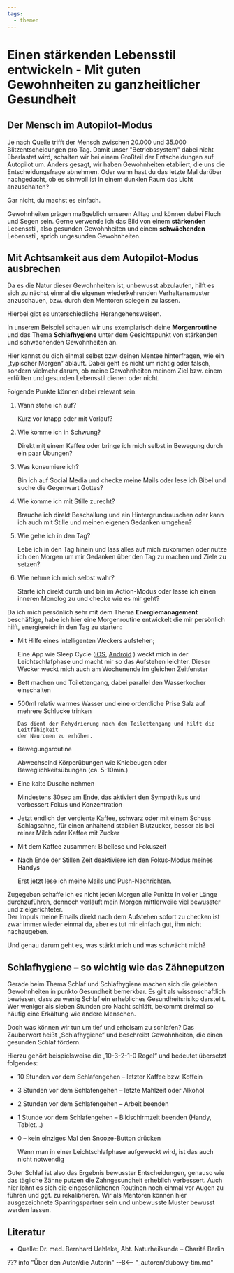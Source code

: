 ```yaml
---
tags:
  - themen
---
```


# Einen stärkenden Lebensstil entwickeln - Mit guten Gewohnheiten zu ganzheitlicher Gesundheit

## Der Mensch im Autopilot-Modus

Je nach Quelle trifft der Mensch zwischen 20.000 und 35.000 Blitzentscheidungen 
pro Tag. Damit unser "Betriebssystem" dabei nicht überlastet wird, schalten 
wir bei einem Großteil der Entscheidungen auf Autopilot um. Anders gesagt, 
wir haben Gewohnheiten etabliert, die uns die Entscheidungsfrage abnehmen. 
Oder wann hast du das letzte Mal darüber nachgedacht, ob es sinnvoll ist in 
einem dunklen Raum das Licht anzuschalten? 

Gar nicht, du machst es einfach. 

Gewohnheiten prägen maßgeblich unseren Alltag und können dabei Fluch und 
Segen sein. Gerne verwende ich das Bild von einem **stärkenden** Lebensstil, 
also gesunden Gewohnheiten und einem **schwächenden** Lebensstil, sprich 
ungesunden Gewohnheiten.


## Mit Achtsamkeit aus dem Autopilot-Modus ausbrechen

Da es die Natur dieser Gewohnheiten ist, unbewusst abzulaufen, hilft es 
sich zu nächst einmal die eigenen wiederkehrenden Verhaltensmuster 
anzuschauen, bzw. durch den Mentoren spiegeln zu lassen. 

Hierbei gibt es unterschiedliche Herangehensweisen.

In unserem Beispiel schauen wir uns exemplarisch deine **Morgenroutine** und 
das Thema **Schlafhygiene** unter dem Gesichtspunkt von stärkenden und 
schwächenden Gewohnheiten an.

Hier kannst du dich einmal selbst bzw. deinen Mentee hinterfragen, wie ein 
„typischer Morgen“ abläuft. 
Dabei geht es nicht um richtig oder falsch, sondern vielmehr darum, 
ob meine Gewohnheiten meinem Ziel bzw. einem erfüllten und gesunden Lebensstil dienen oder nicht.

Folgende Punkte können dabei relevant sein:

1.	Wann stehe ich auf? 
	
	Kurz vor knapp oder mit Vorlauf?

1.	Wie komme ich in Schwung? 
	
	Direkt mit einem Kaffee oder bringe ich mich selbst in Bewegung 
	durch ein paar Übungen?

1.	Was konsumiere ich? 
	
	Bin ich auf Social Media und checke meine Mails oder lese ich Bibel 
	und suche die Gegenwart Gottes?

1.	Wie komme ich mit Stille zurecht? 
	
	Brauche ich direkt Beschallung und ein Hintergrundrauschen oder kann 
	ich auch mit Stille und meinen eigenen Gedanken umgehen?

1.	Wie gehe ich in den Tag? 

	Lebe ich in den Tag hinein und lass alles auf mich zukommen oder nutze 
	ich den Morgen um mir Gedanken über den Tag zu machen und Ziele zu setzen?

1.	Wie nehme ich mich selbst wahr? 
	
	Starte ich direkt durch und bin im Action-Modus oder lasse ich einen 
	inneren Monolog zu und checke wie es mir geht?

Da ich mich persönlich sehr mit dem Thema **Energiemanagement** beschäftige, 
habe ich hier eine Morgenroutine entwickelt die mir persönlich hilft, 
energiereich in den Tag zu starten:

- Mit Hilfe eines intelligenten Weckers aufstehen; 

	Eine App wie Sleep Cycle 
	([iOS](https://apps.apple.com/us/app/sleep-cycle-sleep-tracker/id320606217), 
	[Android](https://play.google.com/store/apps/details?id=com.northcube.sleepcycle&hl=en)
	) weckt mich in der Leichtschlafphase und macht mir so das Aufstehen leichter. 
	Dieser Wecker weckt mich auch am Wochenende im gleichen Zeitfenster

- Bett machen und Toilettengang, dabei parallel den Wasserkocher einschalten

- 500ml relativ warmes Wasser und eine ordentliche Prise Salz auf mehrere 
  Schlucke trinken 
  
	  Das dient der Rehydrierung nach dem Toilettengang und hilft die Leitfähigkeit 
	  der Neuronen zu erhöhen.

- Bewegungsroutine
	
	Abwechselnd Körperübungen wie Kniebeugen oder Beweglichkeitsübungen (ca. 5-10min.)

- Eine kalte Dusche nehmen

	Mindestens 30sec am Ende, das aktiviert den Sympathikus und verbessert 
	Fokus und Konzentration

- Jetzt endlich der verdiente Kaffee, schwarz oder mit einem Schuss 
  Schlagsahne, für einen anhaltend stabilen Blutzucker, 
  besser als bei reiner Milch oder Kaffee mit Zucker

- Mit dem Kaffee zusammen: Bibellese und Fokuszeit

- Nach Ende der Stillen Zeit deaktiviere ich den Fokus-Modus meines Handys
	
	Erst jetzt lese ich meine Mails und Push-Nachrichten.

Zugegeben schaffe ich es nicht jeden Morgen alle Punkte in voller Länge durchzuführen, 
dennoch verläuft mein Morgen mittlerweile viel bewusster und zielgerichteter.  
Der Impuls meine Emails direkt nach dem Aufstehen sofort zu checken ist zwar immer 
wieder einmal da, aber es tut mir einfach gut, ihm nicht nachzugeben.

Und genau darum geht es, was stärkt mich und was schwächt mich?

## Schlafhygiene – so wichtig wie das Zähneputzen

Gerade beim Thema Schlaf und Schlafhygiene machen sich die gelebten 
Gewohnheiten in punkto Gesundheit bemerkbar. 
Es gilt als wissenschaftlich bewiesen, dass zu wenig Schlaf ein 
erhebliches Gesundheitsrisiko darstellt. 
Wer weniger als sieben Stunden pro Nacht schläft, bekommt dreimal 
so häufig eine Erkältung wie andere Menschen. 

Doch was können wir tun um tief und erholsam zu schlafen? 
Das Zauberwort heißt „Schlafhygiene“ und beschreibt Gewohnheiten, 
die einen gesunden Schlaf fördern. 

Hierzu gehört beispielsweise die „10-3-2-1-0 Regel“ und bedeutet übersetzt folgendes:

- 10 Stunden vor dem Schlafengehen – letzter Kaffee bzw. Koffein 
- 3 Stunden vor dem Schlafengehen – letzte Mahlzeit oder Alkohol
- 2 Stunden vor dem Schlafengehen – Arbeit beenden
- 1 Stunde vor dem Schlafengehen – Bildschirmzeit beenden (Handy, Tablet…) 
- 0 – kein einziges Mal den Snooze-Button drücken 
	
	Wenn man in einer Leichtschlafphase aufgeweckt wird, ist das auch nicht notwendig 

Guter Schlaf ist also das Ergebnis bewusster Entscheidungen, 
genauso wie das tägliche Zähne putzen die Zahngesundheit erheblich verbessert. 
Auch hier lohnt es sich die eingeschlichenen Routinen noch einmal vor Augen zu 
führen und ggf. zu rekalibrieren. 
Wir als Mentoren können hier ausgezeichnete Sparringspartner sein und unbewusste Muster 
bewusst werden lassen.

## Literatur

- Quelle: Dr. med. Bernhard Uehleke, Abt. Naturheilkunde – Charité Berlin

??? info "Über den Autor/die Autorin"
    --8<-- "_autoren/dubowy-tim.md"

